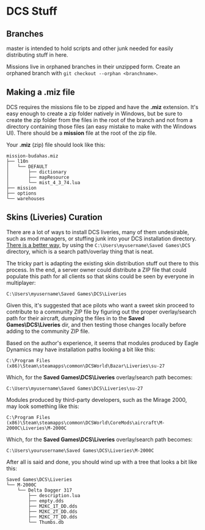 # DCS Stuff

## Branches

master is intended to hold scripts and other junk needed for easily distributing stuff in here.

Missions live in orphaned branches in their unzipped form. Create an orphaned branch with
`git checkout --orphan <branchname>`.

## Making a .miz file

DCS requires the missions file to be zipped and have the **.miz** extension. It's easy enough to
create a zip folder natively in Windows, but be sure to create the zip folder from the files in
the root of the branch and not from a directory containing those files (an easy mistake to make
with the Windows UI). There should be a **mission** file at the root of the zip file.

Your **.miz** (zip) file should look like this:
```
mission-budahas.miz
├── l10n
│   └── DEFAULT
│       ├── dictionary
│       ├── mapResource
│       └── mist_4_3_74.lua
├── mission
├── options
└── warehouses
```

## Skins (Liveries) Curation

There are a lot of ways to install DCS liveries, many of them undesirable, such as mod managers, or stuffing junk into your DCS installation directory.  [There is a better way](https://forums.eagle.ru/showthread.php?t=190778), by using the ```C:\Users\myusername\Saved Games\DCS```  directory, which is a search path/overlay thing that is neat.  

The tricky part is adapting the existing skin distribution stuff out there to this process.  In the end, a server owner could distribute a ZIP file that could populate this path for all clients so that skins could be seen by everyone in multiplayer:

```C:\Users\myusername\Saved Games\DCS\Liveries```

Given this, it's suggested that ace pilots who want a sweet skin proceed to contribute to a community ZIP file by figuring out the proper overlay/search path for their aircraft, dumping the files in to the **Saved Games\DCS\Liveries** dir, and then testing those changes locally before adding to the community ZIP file.  

Based on the author's experience, it seems that modules produced by Eagle Dynamics may have installation paths looking a bit like this:

```C:\Program Files (x86)\Steam\steamapps\common\DCSWorld\Bazar\Liveries\su-27```

Which, for the **Saved Games\DCS\Liveries** overlay/search path becomes:

```C:\Users\myusername\Saved Games\DCS\Liveries\su-27```

Modules produced by third-party developers, such as the Mirage 2000, may look something like this:

```C:\Program Files (x86)\Steam\steamapps\common\DCSWorld\CoreMods\aircraft\M-2000C\Liveries\M-2000C```

Which, for the **Saved Games\DCS\Liveries** overlay/search path becomes:

```C:\Users\yourusername\Saved Games\DCS\Liveries\M-2000C```

After all is said and done, you should wind up with a tree that looks a bit like this:

```
Saved Games\DCS\Liveries
└── M-2000C
    └── Delta Dagger 317
        ├── description.lua
        ├── empty.dds
        ├── M2KC_1T_DD.dds
        ├── M2KC_2T_DD.dds
        ├── M2KC_7T_DD.dds
        └── Thumbs.db
```
